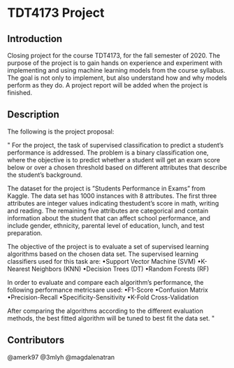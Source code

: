 # TDT4173 Project

## Introduction
Closing project for the course TDT4173, for the fall semester of 2020. The purpose of the project is to gain hands on experience and experiment with implementing and using machine learning models from the course syllabus. The goal is not only to implement, but also understand how and why models perform as they do. A project report will be added when the project is finished.

## Description
The following is the project proposal:

" For the project, the task of supervised classification to predict a student’s performance is addressed. The problem is a binary classification one, where the objective is to predict whether a student will get an exam score below or over a chosen threshold based on different attributes that describe the student’s background. 

The dataset for the project is ”Students Performance in Exams” from Kaggle. The data set has 1000 instances with 8 attributes. The first three attributes are integer values indicating thestudent’s score in math, writing and reading. The remaining five attributes are categorical and contain information about the student that can affect school performance, and include gender, ethnicity, parental level of education, lunch, and test preparation. 

The objective of the project is to evaluate a set of supervised learning algorithms based on the chosen data set. The supervised learning classifiers used for this task are:
•Support Vector Machine (SVM)
•K-Nearest Neighbors (KNN)
•Decision Trees (DT)
•Random Forests (RF)

In order to evaluate and compare each algorithm’s performance, the following performance metricsare used:
•F1-Score
•Confusion Matrix
•Precision-Recall
•Specificity-Sensitivity
•K-Fold Cross-Validation

After comparing the algorithms according to the different evaluation methods, the best fitted algorithm will be tuned to best fit the data set. "

## Contributors
@amerk97
@3mlyh
@magdalenatran
